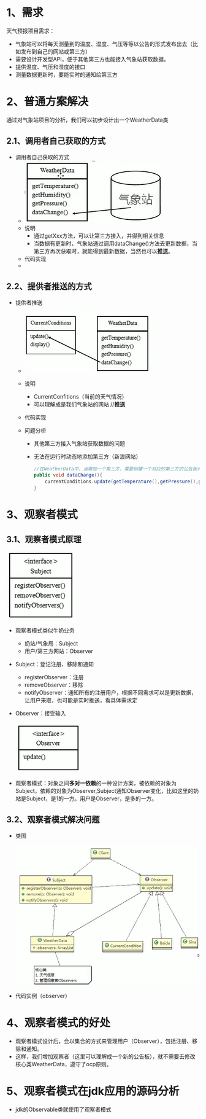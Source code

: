 # 1、需求

天气预报项目需求：

- 气象站可以将每天测量到的温度、湿度、气压等等以公告的形式发布出去（比如发布到自己的网站或第三方）
- 需要设计开发型API，便于其他第三方也能接入气象站获取数据。
- 提供温度、气压和湿度的接口
- 测量数据更新时，要能实时的通知给第三方

# 2、普通方案解决

通过对气象站项目的分析，我们可以初步设计出一个WeatherData类

## 2.1、调用者自己获取的方式

- 调用者自己获取的方式
  - ![1563845456081](images\普通方式解决问题1.png)
  - 说明
    - 通过getXxx方法，可以让第三方接入，并得到相关信息
    - 当数据有更新时，气象站通过调用dataChange()方法去更新数据，当第三方再次获取时，就能得到最新数据，当然也可以**推送**。
  - 代码实现
  - 

## 2.2、提供者推送的方式

- 提供者推送

  - ![1563846267886](images\普通方式解决问题2.png)

  - 说明

    - CurrentConfitions（当前的天气情况）
    - 可以理解成是我们气象站的网站   //**推送**

  - 代码实现

  - 问题分析

    - 其他第三方接入气象站获取数据的问题

    - 无法在运行时动态地添加第三方（新浪网站）

      ```java
      //在WeatherData中，当增加一个第三方，需要创建一个对应的第三方的公告板对象，并加入到dataChange中，不利于维护，也不是动态加入
      public void dataChange(){
          currentConditions.update(getTemperature(),getPressure(),getHumidity());
      }
      ```


# 3、观察者模式

## 3.1、观察者模式原理

![1563855089577](images\观察者模式定牛奶.png)

- 观察者模式类似牛奶业务

  - 奶站/气象局：Subject
  - 用户/第三方网站：Observer

- Subject：登记注册、移除和通知

  - registerObserver：注册
  - removeObserver：移除
  - notifyObserver：通知所有的注册用户，根据不同需求可以是更新数据，让用户来取，也可能是实时推送，看具体需求定

- Observer：接受输入

  ![1563855317116](images\Observer.png)

- 观察者模式：对象之间**多对一依赖**的一种设计方案，被依赖的对象为Subject，依赖的对象为Observer,Subject通知Observer变化，比如这里的奶站是Subject，是1的一方。用户是Observer，是多的一方。

## 3.2、观察者模式解决问题

- 类图

  ![1563856955468](images\观察者模式解决问题类图.png)

- 代码实例（observer）

# 4、观察者模式的好处

- 观察者模式设计后，会以集合的方式来管理用户（Observer），包括注册、移除和通知。
- 这样，我们增加观察者（这里可以理解成一个新的公告板），就不需要去修改核心类WeatherData，遵守了ocp原则。

# 5、观察者模式在jdk应用的源码分析

- jdk的Observable类就使用了观察者模式

